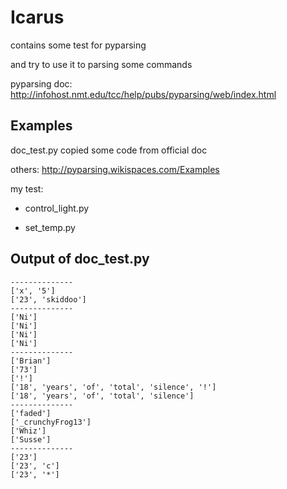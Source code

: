 # Icarus

contains some test for pyparsing

and try to use it to parsing some commands

pyparsing doc: http://infohost.nmt.edu/tcc/help/pubs/pyparsing/web/index.html

## Examples

doc_test.py copied some code from official doc

others: http://pyparsing.wikispaces.com/Examples

my test:

* control_light.py

* set_temp.py

## Output of doc_test.py

```
--------------
['x', '5']
['23', 'skiddoo']
--------------
['Ni']
['Ni']
['Ni']
['Ni']
--------------
['Brian']
['73']
['!']
['18', 'years', 'of', 'total', 'silence', '!']
['18', 'years', 'of', 'total', 'silence']
--------------
['faded']
['_crunchyFrog13']
['Whiz']
['Susse']
--------------
['23']
['23', 'c']
['23', '*']
```
